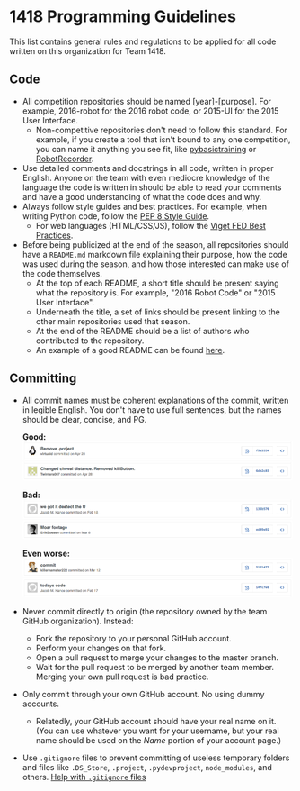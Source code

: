 # 1418 Programming Guidelines
This list contains general rules and regulations to be applied for all code written on this organization for Team 1418.

## Code
* All competition repositories should be named [year]-[purpose]. For example, 2016-robot for the 2016 robot code, or 2015-UI for the 2015 User Interface.
    * Non-competitive repositories don't need to follow this standard. For example, if you create a tool that isn't bound to any one competition, you can name it anything you see fit, like [pybasictraining](https://github.com/frc1418/pybasictraining) or [RobotRecorder](https://github.com/frc1418/RobotRecorder).
* Use detailed comments and docstrings in all code, written in proper English. Anyone on the team with even mediocre knowledge of the language the code is written in should be able to read your comments and have a good understanding of what the code does and why.
* Always follow style guides and best practices. For example, when writing Python code, follow the [PEP 8 Style Guide](https://www.python.org/dev/peps/pep-0008).
    * For web languages (HTML/CSS/JS), follow the [Viget FED Best Practices](https://github.com/greypants/FED-docs/blob/master/Best-Practices.md).
* Before being publicized at the end of the season, all repositories should have a `README.md` markdown file explaining their purpose, how the code was used during the season, and how those interested can make use of the code themselves.
    * At the top of each README, a short title should be present saying what the repository is. For example, "2016 Robot Code" or "2015 User Interface".
    * Underneath the title, a set of links should be present linking to the other main repositories used that season.
    * At the end of the README should be a list of authors who contributed to the repository.
    * An example of a good README can be found [here](https://github.com/frc1418/2016-robot/blob/master/README.md).

## Committing
* All commit names must be coherent explanations of the commit, written in legible English. You don't have to use full sentences, but the names should be clear, concise, and PG.

    **Good:**
    ![Good commit](images/commit2.png)
    ![Good commit](images/commit5.png)

    **Bad:**
    ![Bad commit](images/commit3.png)
    ![Bad commit](images/commit6.png)

    **Even worse:**
    ![Worse commit](images/commit1.png)
    ![Worse commit](images/commit4.png)

* Never commit directly to origin (the repository owned by the team GitHub organization). Instead:
    * Fork the repository to your personal GitHub account.
    * Perform your changes on that fork.
    * Open a pull request to merge your changes to the master branch.
    * Wait for the pull request to be merged by another team member. Merging your own pull request is bad practice.
* Only commit through your own GitHub account. No using dummy accounts.
    * Relatedly, your GitHub account should have your real name on it. (You can use whatever you want for your username, but your real name should be used on the _Name_ portion of your account page.)
* Use `.gitignore` files to prevent committing of useless temporary folders and files like `.DS_Store`, `.project`, `.pydevproject`, `node_modules`, and others. [Help with `.gitignore` files](https://help.github.com/articles/ignoring-files)
